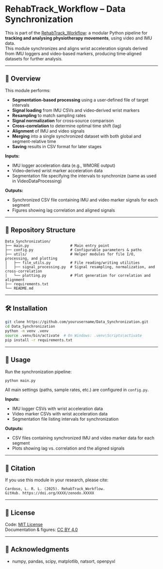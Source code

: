 # RehabTrack_Workflow – Data Synchronization

This is part of the [RehabTrack_Workflow](https://github.com/lrlcardoso/RehabTrack_Workflow): a modular Python pipeline for **tracking and analysing physiotherapy movements**, using video and IMU data.  
This module synchronizes and aligns wrist acceleration signals derived from IMU loggers and video-based markers, producing time‑aligned datasets for further analysis.

---

## 📌 Overview

This module performs:
- **Segmentation-based processing** using a user‑defined file of target intervals
- **Signal loading** from IMU CSVs and video‑derived wrist markers
- **Resampling** to match sampling rates
- **Signal normalization** for cross‑source comparison
- **Cross‑correlation** to determine optimal time shift (lag)
- **Alignment** of IMU and video signals
- **Merging** into a single synchronized dataset with both global and segment-relative time
- **Saving** results in CSV format for later stages

**Inputs:**
- IMU logger acceleration data (e.g., WMORE output)
- Video‑derived wrist marker acceleration data
- Segmentation file specifying the intervals to synchronize (same as used in VideoDataProcessing)

**Outputs:**
- Synchronized CSV file containing IMU and video marker signals for each segment
- Figures showing lag correlation and aligned signals

---

## 📂 Repository Structure

```
Data_Synchronization/
├── main.py                   # Main entry point
├── config.py                 # Configurable parameters & paths
├── utils/                    # Helper modules for file I/O, processing, and plotting
│   ├── file_utils.py         # File reading/writing utilities
│   ├── signal_processing.py  # Signal resampling, normalization, and cross-correlation
│   └── plotting.py           # Plot generation for correlation and alignment
├── requirements.txt
└── README.md
```

---

## 🛠 Installation

```bash
git clone https://github.com/yourusername/Data_Synchronization.git
cd Data_Synchronization
python -m venv .venv
source .venv/bin/activate  # On Windows: .venv\Scripts\activate
pip install -r requirements.txt
```

---

## 🚀 Usage

Run the synchronization pipeline:
```bash
python main.py
```

All main settings (paths, sample rates, etc.) are configured in `config.py`.

**Inputs:**  
- IMU logger CSVs with wrist acceleration data  
- Video marker CSVs with wrist acceleration data  
- Segmentation file listing intervals for synchronization  

**Outputs:**  
- CSV files containing synchronized IMU and video marker data for each segment  
- Plots showing lag vs. correlation and the aligned signals  

---

## 📖 Citation

If you use this module in your research, please cite:
```
Cardoso, L. R. L. (2025). RehabTrack_Workflow. 
GitHub. https://doi.org/XXXX/zenodo.XXXXX
```

---

## 📝 License

Code: [MIT License](LICENSE)  
Documentation & figures: [CC BY 4.0](LICENSE-docs)

---

## 🤝 Acknowledgments

- numpy, pandas, scipy, matplotlib, natsort, openpyxl
